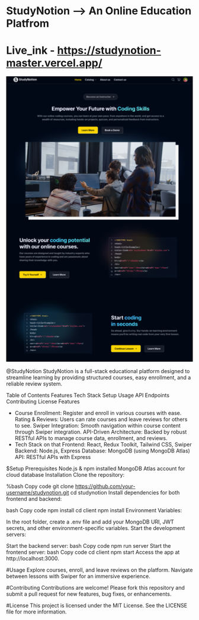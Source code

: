 # StudyNotion --> An Online Education Platfrom

# Live_ink - https://studynotion-master.vercel.app/


  ![alt text](image.png)

@StudyNotion
StudyNotion is a full-stack educational platform designed to streamline learning by providing structured courses, easy enrollment, and a reliable review system.

Table of Contents
Features
Tech Stack
Setup
Usage
API Endpoints
Contributing
License
Features

- Course Enrollment: Register and enroll in various courses with ease.
Rating & Reviews: Users can rate courses and leave reviews for others to see.
Swiper Integration: Smooth navigation within course content through Swiper integration.
API-Driven Architecture: Backed by robust RESTful APIs to manage course data, enrollment, and reviews.
- Tech Stack on that
Frontend: React, Redux Toolkit, Tailwind CSS, Swiper
Backend: Node.js, Express
Database: MongoDB (using MongoDB Atlas)
API: RESTful APIs with Express

$Setup
Prerequisites
Node.js & npm installed
MongoDB Atlas account for cloud database
Installation
Clone the repository:

%bash
Copy code
git clone https://github.com/your-username/studynotion.git
cd studynotion
Install dependencies for both frontend and backend:

bash
Copy code
npm install
cd client
npm install
Environment Variables:

In the root folder, create a .env file and add your MongoDB URI, JWT secrets, and other environment-specific variables.
Start the development servers:

Start the backend server:
bash
Copy code
npm run server
Start the frontend server:
bash
Copy code
cd client
npm start
Access the app at http://localhost:3000.

#Usage
Explore courses, enroll, and leave reviews on the platform.
Navigate between lessons with Swiper for an immersive experience.

#Contributing
Contributions are welcome! Please fork this repository and submit a pull request for new features, bug fixes, or enhancements.

#License
This project is licensed under the MIT License. See the LICENSE file for more information.


